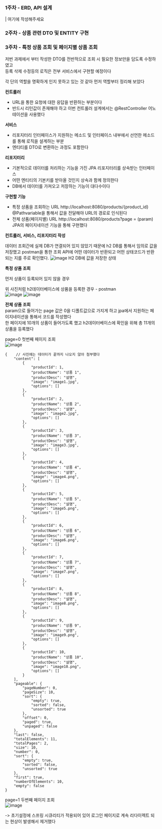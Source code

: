 
### 1주차 - ERD, API 설계
| 여기에 작성해주세요

### 2주차 - 상품 관련 DTO 및 ENTITY 구현

### 3주차 - 특정 상품 조회 및 페이지별 상품 조회    

저번 과제에서 부터 작성한 DTO를 전반적으로 조회 시 필요한 정보만을 담도록 수정하였고    
등록 삭제 수정등의 로직은 전부 서비스에서 구현할 예정이다    

각 단의 역할을 명확하게 인지 못하고 있는 것 같아 먼저 역할부터 정리해 보았다    

**컨트롤러**
- URL을 통한 요청에 대한 응답을 반환하는 부분이다   
- 반드시 리턴값이 존재해야 하고 이번 컨트롤러 설계에서는 @RestController 어노테이션을 사용했다   


**서비스**   
- 리포지터리 인터페이스가 지원하는 메소드 및 인터페이스 내부에서 선언한 메소드를 통해 로직을 설계하는 부분   
- 엔티티를 DTO로 변환하는 과정도 포함한다   

**리포지터리**
- 기본적으로 데이터를 처리하는 기능을 가진 JPA 리포지터리를 상속받는 인터페이스   
- 어떤 엔티티의 기본키를 받아올 것인지 상속과 함께 정의한다   
- DB에서 데이터를 가져오고 저장하는 기능이 대다수이다


**구현할 기능** 

- 특정 상품을 조회하는 URL http://localhost:8080/products/{product_id} @Pathvariable을 통해서 값을 전달해야 URL의 경로로 인식된다     
- 전체 상품(페이지별)  URL http://localhost:8080/products?page = (param) JPA의 페이지네이션 기능을 통해 구현했다   



**컨트롤러, 서비스, 리포지터리 작성**   

데이터 조회간에 실제 DB가 연결되어 있지 않았기 때문에 h2 DB를 통해서 임의로 값을 저장했고 postman을 통한 조회 API에
어떤 데이터가 반환되고 어떤 상태코드가 반환되는 지를 주로 확인했다. 
![image](https://github.com/user-attachments/assets/98f0b7be-83b0-4b75-ba68-fa9e1629dd7b)
H2 DB에 값을 저장한 상태


**특정 상품 조회**

먼저 상품이 등록되어 있지 않을 경우   


위 사진처럼 h2데이터베이스에 상품을 등록한 경우 - postman   
![image](https://github.com/user-attachments/assets/a9a33843-c2d9-41f9-9725-95885629467f)
![image](https://github.com/user-attachments/assets/817a0542-c2ed-493a-a364-10bf51467fec)


**전체 상품 조회**   
param으로 들어가는 page 값은 0을 디폴트값으로 가지게 하고 jpa에서 지원하는 페이지네이션을 통해서 코드를 작성했다    
한 페이지에 10개의 상품이 들어가도록 했고 h2데이터베이스에 확인을 위해 총 11개의 상품을 등록했다    

page=0 첫번째 페이지 조회   
![image](https://github.com/user-attachments/assets/77fa981d-8f90-40a6-937c-96e51ced4540)
```
{    // 사진에는 데이터가 끝까지 나오지 않아 첨부했다 
    "content": [
        {
            "productId": 1,
            "productName": "상품 1",
            "productDesc": "설명",
            "image": "image1.jpg",
            "options": []
        },
        {
            "productId": 2,
            "productName": "상품 2",
            "productDesc": "설명",
            "image": "image2.jpg",
            "options": []
        },
        {
            "productId": 3,
            "productName": "상품 3",
            "productDesc": "설명",
            "image": "image3.jpg",
            "options": []
        },
        {
            "productId": 4,
            "productName": "상품 4",
            "productDesc": "설명",
            "image": "image4.png",
            "options": []
        },
        {
            "productId": 5,
            "productName": "상품 5",
            "productDesc": "설명",
            "image": "image5.png",
            "options": []
        },
        {
            "productId": 6,
            "productName": "상품 6",
            "productDesc": "설명",
            "image": "image6.png",
            "options": []
        },
        {
            "productId": 7,
            "productName": "상품 7",
            "productDesc": "설명",
            "image": "image7.png",
            "options": []
        },
        {
            "productId": 8,
            "productName": "상품 8",
            "productDesc": "설명",
            "image": "image8.png",
            "options": []
        },
        {
            "productId": 9,
            "productName": "상품 9",
            "productDesc": "설명",
            "image": "image9.png",
            "options": []
        },
        {
            "productId": 10,
            "productName": "상품 10",
            "productDesc": "설명",
            "image": "image10.png",
            "options": []
        }
    ],
    "pageable": {
        "pageNumber": 0,
        "pageSize": 10,
        "sort": {
            "empty": true,
            "sorted": false,
            "unsorted": true
        },
        "offset": 0,
        "paged": true,
        "unpaged": false
    },
    "last": false,
    "totalElements": 11,
    "totalPages": 2,
    "size": 10,
    "number": 0,
    "sort": {
        "empty": true,
        "sorted": false,
        "unsorted": true
    },
    "first": true,
    "numberOfElements": 10,
    "empty": false
}
```
page=1 두번째 페이지 조회   
![image](https://github.com/user-attachments/assets/2fd22173-395c-45ae-b811-e64bf2dd67af)



-> 초기설정에 스프링 시큐리티가 적용되어 있어 로그인 페이지로 계속 리다이렉트 되는 현상이 발생해서 제거했다 






